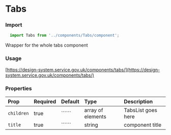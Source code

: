 Tabs
==========

### Import
```js
  import Tabs from '../components/Tabs/component';
```
<!-- STORY -->
Wrapper for the whole tabs component

### Usage

[https://design-system.service.gov.uk/components/tabs/](https://design-system.service.gov.uk/components/tabs/)

### Properties
Prop | Required | Default | Type | Description
:--- | :------- | :------ | :--- | :----------
`children` | true | `````` | array of elements | TabsList goes here
`title` | true | `````` | string | component title 